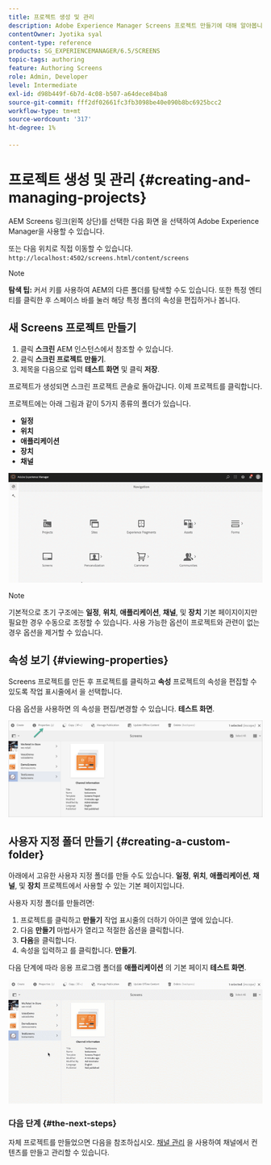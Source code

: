 ```yaml
---
title: 프로젝트 생성 및 관리
description: Adobe Experience Manager Screens 프로젝트 만들기에 대해 알아봅니다.
contentOwner: Jyotika syal
content-type: reference
products: SG_EXPERIENCEMANAGER/6.5/SCREENS
topic-tags: authoring
feature: Authoring Screens
role: Admin, Developer
level: Intermediate
exl-id: d98b449f-6b7d-4c08-b507-a64dece84ba8
source-git-commit: fff2df02661fc3fb3098be40e090b8bc6925bcc2
workflow-type: tm+mt
source-wordcount: '317'
ht-degree: 1%

---
```


# 프로젝트 생성 및 관리 {#creating-and-managing-projects}

AEM Screens 링크(왼쪽 상단)를 선택한 다음 화면 을 선택하여 Adobe Experience Manager을 사용할 수 있습니다.

또는 다음 위치로 직접 이동할 수 있습니다. `http://localhost:4502/screens.html/content/screens`

>[!NOTE]
>**탐색 팁:**
>커서 키를 사용하여 AEM의 다른 폴더를 탐색할 수도 있습니다. 또한 특정 엔티티를 클릭한 후 스페이스 바를 눌러 해당 특정 폴더의 속성을 편집하거나 봅니다.

## 새 Screens 프로젝트 만들기

1. 클릭 **스크린** AEM 인스턴스에서 참조할 수 있습니다.
1. 클릭 **스크린 프로젝트 만들기**.
1. 제목을 다음으로 입력 **테스트 화면** 및 클릭 **저장**.

프로젝트가 생성되면 스크린 프로젝트 콘솔로 돌아갑니다. 이제 프로젝트를 클릭합니다.

프로젝트에는 아래 그림과 같이 5가지 종류의 폴더가 있습니다.

* **일정**
* **위치**
* **애플리케이션**
* **장치**
* **채널**

![player1](assets/create-project.gif)

>[!NOTE]
>
>기본적으로 초기 구조에는 **일정**, **위치**, **애플리케이션**, **채널**, 및 **장치** 기본 페이지이지만 필요한 경우 수동으로 조정할 수 있습니다. 사용 가능한 옵션이 프로젝트와 관련이 없는 경우 옵션을 제거할 수 있습니다.


## 속성 보기 {#viewing-properties}

Screens 프로젝트를 만든 후 프로젝트를 클릭하고 **속성** 프로젝트의 속성을 편집할 수 있도록 작업 표시줄에서 을 선택합니다.

다음 옵션을 사용하면 의 속성을 편집/변경할 수 있습니다. **테스트 화면**.

![이미지](assets/create-project2.png)

## 사용자 지정 폴더 만들기 {#creating-a-custom-folder}

아래에서 고유한 사용자 지정 폴더를 만들 수도 있습니다. **일정**, **위치**, **애플리케이션**, **채널**, 및 **장치** 프로젝트에서 사용할 수 있는 기본 페이지입니다.

사용자 지정 폴더를 만들려면:

1. 프로젝트를 클릭하고 **만들기** 작업 표시줄의 더하기 아이콘 옆에 있습니다.
1. 다음 **만들기** 마법사가 열리고 적절한 옵션을 클릭합니다.
1. **다음**&#x200B;을 클릭합니다.
1. 속성을 입력하고 를 클릭합니다. **만들기**.

다음 단계에 따라 응용 프로그램 폴더를 **애플리케이션** 의 기본 페이지 **테스트 화면**.

![player2-1](assets/create-project3.gif)

### 다음 단계 {#the-next-steps}

자체 프로젝트를 만들었으면 다음을 참조하십시오. [채널 관리](managing-channels.md) 을 사용하여 채널에서 컨텐츠를 만들고 관리할 수 있습니다.
